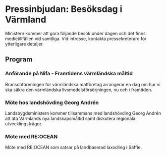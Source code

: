 # Pressinbjudan: Besöksdag i Värmland

Ministern kommer att göra följande besök under dagen och det finns medietillfällen vid samtliga. Vid intresse, kontakta pressekreterare för ytterligare detaljer.

## Program

### Anförande på Nifa - Framtidens värmländska måltid

Branschföreningen för värmländska matföretag arrangerar en dag om hur vi ska säkra den värmländska livsmedelsförsörjningen, nu och i framtiden.

### Möte hos landshövding Georg Andrén

Landsbygdsministern kommer tillsammans med landshövding Georg Andrén att äta Värmlands nya landskapsmåltid samt diskutera regionala utvecklingsfrågor.

### Möte med RE:OCEAN

Möte med RE:OCEAN som satsar på landbaserad laxodling i Säffle.
